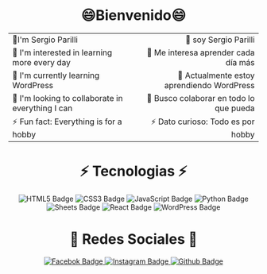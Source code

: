 <div align="center">
  <h1>😄Bienvenido😄</h1>
</div>
<div align="center">
  <table>
    <tr>
      <td>👋I'm Sergio Parilli</td>
      <td align="right">👋 soy Sergio Parilli</td>
    </tr>
    <tr>
      <td>👀 I'm interested in learning more every day</td>
      <td align="right">👀 Me interesa aprender cada día más</td>
    </tr>
    <tr>
      <td>🌱 I'm currently learning WordPress</td>
      <td align="right">🌱 Actualmente estoy aprendiendo WordPress</td>
    </tr>
    <tr>
      <td>💞️ I'm looking to collaborate in everything I can</td>
      <td align="right">💞️ Busco colaborar en todo lo que pueda</td>
    </tr>
    <tr>
      <td>⚡ Fun fact: Everything is for a hobby</td>
      <td align="right">⚡ Dato curioso: Todo es por hobby</td>
    </tr>
  </table>
</div>
<div align="center"><h1>⚡ Tecnologias ⚡</h1></div>
<div align="center">
  <img src="https://img.shields.io/badge/HTML5-E34F26?style=for-the-badge&logo=html5&logoColor=white" alt="HTML5 Badge" />
  <img src="https://img.shields.io/badge/CSS3-1572B6?style=for-the-badge&logo=css3&logoColor=white" alt="CSS3 Badge" />
  <img src="https://img.shields.io/badge/JavaScript-a?logo=javascript&color=%23F7DF1E" alt="JavaScript Badge"/>
  <img src="https://img.shields.io/badge/Python-3776AB?style=for-the-badge&logo=python&logoColor=white" alt="Python Badge" />
  <img src="https://img.shields.io/badge/Sheets-green?style=for-the-badge&logo=googlesheets&color=black" alt="Sheets Badge" >
  <img src="https://img.shields.io/badge/React-p?style=for-the-badge&logo=react&color=grey" alt="React Badge" >
  <img src="https://img.shields.io/badge/WordPress-a?style=for-the-badge&logo=wordpress&color=%2321759B" alt="WordPress Badge">

</div>
<div align="center"><h1>🔗 Redes Sociales 🔗</h1></div>
  <div align="center">
    <a href="https://facebook.com/slpl46">
      <img src="https://img.shields.io/badge/Facebook-a?style=for-the-badge&logo=facebook&color=0866FF" alt="Facebok Badge" >
    </a>
    <a href="https://instagram.com/slpl46">
      <img src="https://img.shields.io/badge/Instagram-a?style=for-the-badge&logo=instagram&color=%23FF0069" alt="Instagram Badge" >
    </a>
    <a href="https://github.com/P4rilliS">
      <img src="https://img.shields.io/badge/GitHub-a?style=for-the-badge&logo=github&color=%23181717&link=https%3A%2F%2Fwww.instagram.com%2Fslpl46" alt="Github Badge">
    </a>
  </div>
